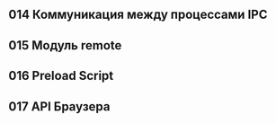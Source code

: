 ## 014 Коммуникация между процессами IPC



## 015 Модуль remote



## 016 Preload Script



## 017 API Браузера








